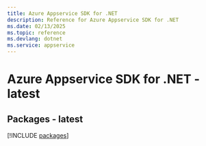 ```yaml
---
title: Azure Appservice SDK for .NET
description: Reference for Azure Appservice SDK for .NET
ms.date: 02/13/2025
ms.topic: reference
ms.devlang: dotnet
ms.service: appservice
---
```

# Azure Appservice SDK for .NET - latest
## Packages - latest
[!INCLUDE [packages](appservice-index.md)]